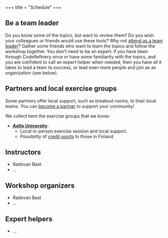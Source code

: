 +++
title = "Schedule"
+++

## Be a team leader

Do you know some of the topics, but want to review them?
Do you wish your colleagues or friends would use these tools?
Why not [attend as a team leader](@/join.md)?
Gather some friends who want to learn the topics and follow the workshop together.
You don't need to be an expert: if you have been through CodeRefinery once or have some familiarity
with the topics, and you are confident to call an expert helper when needed,
then you have all it takes to lead a team to success,
or lead even more people and join as an organization (see below).


## Partners and local exercise groups

Some partners offer local support, such as breakout rooms, to their local
teams. You can [become a partner](https://coderefinery.org/about/partners/) to
support your community!

We collect here the exercise groups that we know:
- [**Aalto University**](https://scicomp.aalto.fi/):
  - Local in-person exercise session and local support.
  - Possibility of [credit points](@/certificates.md) to those in Finland.


## Instructors

- Radovan Bast
- ...


## Workshop organizers

- Radovan Bast
- ...


## Expert helpers

- ...
